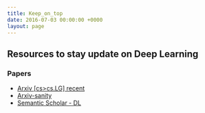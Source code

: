 ```yaml
---
title: Keep_on_top
date: 2016-07-03 00:00:00 +0000
layout: page
---
```

## Resources to stay update on Deep Learning

### Papers

* [Arxiv [cs>cs.LG] recent](https://arxiv.org/list/cs.LG/recent)
* [Arxiv-sanity](http://www.arxiv-sanity.com/)
* [Semantic Scholar - DL](https://www.semanticscholar.org/search?q=Deep%20Learning&sort=year&ae=false)
